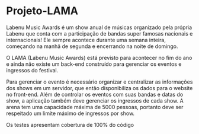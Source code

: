 # Projeto-LAMA

Labenu Music Awards é um show anual de músicas organizado pela própria Labenu que conta com a participação de bandas super famosas nacionais e internacionais! Ele sempre acontece durante uma semana inteira, começando na manhã de segunda e encerrando na noite de domingo.

O LAMA (Labenu Music Awards) está previsto para acontecer no fim do ano e ainda não existe um back-end construído para gerenciar os eventos e ingressos do festival.

Para gerenciar o evento é necessário organizar e centralizar as informações dos shows em um servidor, que então disponibiliza os dados para o website no front-end. Além de controlar os eventos com suas bandas e datas do show, a aplicação também deve gerenciar os ingressos de cada show. A arena tem uma capacidade máxima de 5000 pessoas, portanto deve ser respeitado um limite máximo de ingressos por show.

Os testes apresentam cobertura de 100% do código
